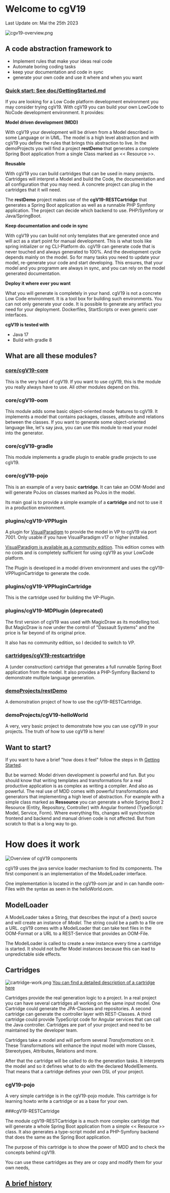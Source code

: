 # Welcome to cgV19
Last Update on: Mai the 25th 2023

![cgv19-overview.png](doc/images/cgv19-overview.png)
## A code abstraction framework to
* Implement rules that make your ideas real code
* Automate boring coding tasks
* keep your documentation and code in sync
* generate your own code and use it where and when you want

### [Quick start: See doc/GettingStarted.md](doc/GettingStarted.md)

If you are looking for a Low Code platform development environment you may consider trying
cgV19. With cgV19 you can build your own LowCode to NoCode development environment. It provides:

__Model driven development (MDD)__ 

With cgV19 your development will be driven from a Model described in some
Language or in UML. The model is a high level abstraction and with cgV19 you define the rules that brings
this abstraction to live. In the demoProjects you will find a project __restDemo__ that generates a complete
Spring Boot application from a single Class marked as << Resource >>.

__Reusable__ 

With cgV19 you can build cartridges that can be used in many projects. Cartridges
will interpret a Model and build the Code, the documentation and all configuration that you may need. A 
concrete project can plug in the cartridges that it will need.

The __restDemo__ project makes use of the __cgV19-RESTCartridge__ that generates a Spring Boot application as 
well as a runnable PHP Symfony application. The project can decide which backend to use. PHP/Symfony or 
Java/SpringBoot.

__Keep documentation and code in sync__ 

With cgV19 you can build not only templates that are generated once and will act as a start point for manual 
development. This is what tools like spring initializer or ng CLI-Platform do. cgV19 can generate code that
is never touched and always generated to 100%. And the development cycle depends mainly on the model. So for
many tasks you need to update your model, re-generate your code and start developing. This ensures, that your
model and you programm are always in sync, and you can rely on the model generated documentation.

__Deploy it where ever you want__ 

What you will generate is completely in your hand. cgV19 is not a concrete
Low Code environment. It is a tool box for building such environments. You can not only generate your code. 
It is possible to generate any artifact you need for your deployment. Dockerfiles, StartScripts or even
generic user interfaces.

__cgV19 is tested with__ 

* Java 17
* Build with gradle 8

## What are all these modules?

### [core/cgV19-core](core/cgv19-core/doc/CoreArchitecture.md)

This is the very hard of cgV19. If you want to use cgV19, this is the module you 
really always have to use. All other modules depend on this.

### core/cgV19-oom

This module adds some basic object-oriented mode features to cgV19. It implements
a model that contains packages, classes, attribute and relations between the
classes. If you want to generate some object-oriented language like, let's say java,
you can use this module to read your model into the generator.

### core/cgV19-gradle

This module implements a gradle plugin to enable gradle projects to use cgV19.

### core/cgV19-pojo

This is an example of a very basic __cartridge__. It can take an OOM-Model and will
generate PoJos on classes marked as PoJos in the model.

Its main goal is to provide a simple example of a __cartridge__ and not to use it in a 
production environment.

### plugins/cgV19-VPPlugin

A plugin for [VisualParadigm](https://www.visual-paradigm.com) to provide the model in VP to 
cgV19 via port 7001. Only usable if you have VisualParadigm v17 or higher 
installed.

[VisualParadigm is available as a community edition](https://www.visual-paradigm.com/download/community.jsp). This edition comes with
no costs and is completely sufficient for using cgV19 as your LowCode platform.

The Plugin is developed in a model driven environment and uses the
cgV19-VPPluginCartridge to generate the code.

### plugins/cgV19-VPPluginCartridge

This is the cartridge used for building the VP-Plugin.

### plugins/cgV19-MDPlugin (deprecated)

The first version of cgV19 was used with MagicDraw as its modelling tool. 
But MagicDraw is now under the control of "Dassault Systems" and the price
is far beyond of its original price.

It also has no community edition, so I decided to switch to VP.


### [cartridges/cgV19-restcartridge](cartridges/cgv19-restcartridge/Readme.MD)

A (under construction) cartridge that generates a full runnable Spring Boot
application from the model. It also provides a PHP-Symfony Backend to
demonstrate multiple language generation.

### [demoProjects/restDemo](demoProjects/restdemo/Readme.md)

A demonstration project of how to use the cgV19-RESTCartridge.

### demoProjects/cgV19-helloWorld

A very, very basic project to demonstrate how you can use cgV19 in your projects.
The truth of how to use cgV19 is here!

## Want to start?

If you want to have a brief "how does it feel" follow the steps in th [Getting Started](doc/GettingStarted.md). 

But be warned: Model driven development is powerful and fun. But you should know that 
writing templates and transformations for a real productive application is as
complex as writing a compiler. And also as powerful. The real use of MDD comes
with powerful transformations and generators that implementing a high level of 
abstraction. For example with a simple class marked as __Ressource__ you can
generate a whole Spring Boot 2 Resource (Entity, Repository, Controller) with
Angular frontend (TypeScript: Model, Service, Form). Where everything fits,
changes will synchronize frontend and backend and manual driven code is not 
affected. But from scratch to that is a long way to go.


# How does it work

![Overview of cgV19 components](core/cgv19-core/doc/img/ApplicationOverview.png)

cgV19 uses the java service loader mechanism to find its components. The first
component is an implementation of the ModelLoader interface. 

One implementation is located in the cgV19-oom jar and in can handle oom-Files
with the syntax as seen in the helloWorld.oom. 

## ModelLoader

A ModelLoader takes a String, that describes the input of a (text) source and will
create an instance of _Model_. The string could be a path to a file ore a URL. cgV19
comes with a ModelLoader that can take text files in the OOM-Format or a URL to a 
REST-Service that provides an OOM-File.

The ModelLoader is called to create a new instance every time a cartridge is 
started. It should not buffer Model instances because this can lead to unpredictable 
side effects.

## Cartridges


![cartridge-work.png](doc/images/cartridge-work.png)
[You can find a detailed description of a cartridge here](cartridges/doc/Cartridges.md)

Cartridges provide the real generation logic to a project. In a real project you
can have several cartridges all working on the same input model. One Cartridge 
could generate the JPA-Classes and repositories. A second cartridge can generate 
the controller layer with REST-Classes. A third cartridge could provide TypeScript
code for Angular services that can call the Java controller. Cartridges are part 
of your project and need to be maintained by the developer team.

Cartridges take a model and will perform several _Transformations_ on it. These 
Transformations will enhance the input model with more Classes, Stereotypes, 
Attributes, Relations and more.

After that the cartridge will be called to do the generation tasks. It interprets
the model and so it defines what to do with the declared ModelElements.
That means that a cartridge defines your own DSL of your project.

### cgV19-pojo
A very simple cartridge is in the cgV19-pojo module. This cartridge is for learning
howto write a cartridge or as a base for your own.

###cgV19-RESTCartridge

The module cgV19-RESTCartridge is a much more complex cartridge that
will generate a whole Spring Boot application from a simple << Resource >> 
class. It also generates a type-script model and a PHP-Symfony backend
that does the same as the Spring Boot application. 

The purpose of this cartridge is to show the power of MDD and to
check the concepts behind cgV19.

You can use these cartridges as they are or copy and modify them for
your own needs,

## [A brief history](doc/aBriefHistory.md)
